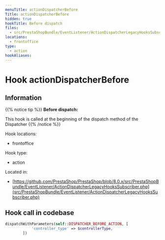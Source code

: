 ```yaml
---
menuTitle: actionDispatcherBefore
Title: actionDispatcherBefore
hidden: true
hookTitle: Before dispatch
files:
  - src/PrestaShopBundle/EventListener/ActionDispatcherLegacyHooksSubscriber.php
locations:
  - frontoffice
type:
  - action
hookAliases:
---
```


# Hook actionDispatcherBefore

## Information

{{% notice tip %}}
**Before dispatch:** 

This hook is called at the beginning of the dispatch method of the Dispatcher
{{% /notice %}}

Hook locations: 
  - frontoffice

Hook type: 
  - action

Located in: 
  - [https://github.com/PrestaShop/PrestaShop/blob/8.0.x/src/PrestaShopBundle/EventListener/ActionDispatcherLegacyHooksSubscriber.php](src/PrestaShopBundle/EventListener/ActionDispatcherLegacyHooksSubscriber.php)

## Hook call in codebase

```php
dispatchWithParameters(self::DISPATCHER_BEFORE_ACTION, [
            'controller_type' => $controllerType,
        ])
```